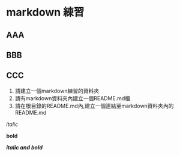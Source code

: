 # markdown 練習
## AAA
## BBB
## CCC
1. 請建立一個markdown練習的資料夾
2. 請有markdown資料夾內建立一個README.md檔
3. 請在根目錄的README.md內,建立一個連結至markdown資料夾內的README.md

_italic_

**bold**

**_italic and bold_**
